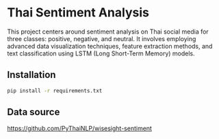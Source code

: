# Thai Sentiment Analysis
This project centers around sentiment analysis on Thai social media for three classes: positive, negative, and neutral. It involves employing advanced data visualization techniques, feature extraction methods, and text classification using LSTM (Long Short-Term Memory) models.

## Installation

```bash
pip install -r requirements.txt

```

## Data source

https://github.com/PyThaiNLP/wisesight-sentiment

